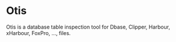 # Otis

Otis is a database table inspection tool for Dbase, Clipper, Harbour, xHarbour, FoxPro, …, files.
